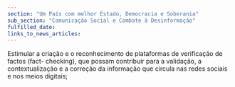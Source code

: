 ```yaml
---
section: "Um País com melhor Estado, Democracia e Soberania"
sub_section: "Comunicação Social e Combate à Desinformação"
fulfilled_date:
links_to_news_articles:
---
```


Estimular a criação e o reconhecimento de plataformas de verificação de factos (fact- checking), que possam contribuir para a validação, a contextualização e a correção da informação que circula nas redes sociais e nos meios digitais;